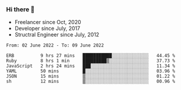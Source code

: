 ### Hi there 👋

- Freelancer since Oct, 2020
- Developer since July, 2017
- Structral Engineer since July, 2012

<!--START_SECTION:waka-->

```text
From: 02 June 2022 - To: 09 June 2022

ERB          9 hrs 27 mins   ███████████░░░░░░░░░░░░░░   44.45 %
Ruby         8 hrs 1 min     █████████▒░░░░░░░░░░░░░░░   37.73 %
JavaScript   2 hrs 24 mins   ███░░░░░░░░░░░░░░░░░░░░░░   11.34 %
YAML         50 mins         █░░░░░░░░░░░░░░░░░░░░░░░░   03.96 %
JSON         15 mins         ▒░░░░░░░░░░░░░░░░░░░░░░░░   01.22 %
sh           12 mins         ▒░░░░░░░░░░░░░░░░░░░░░░░░   00.96 %
```

<!--END_SECTION:waka-->
